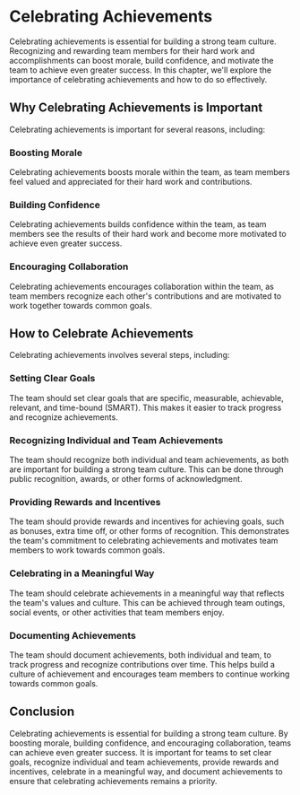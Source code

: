 # Celebrating Achievements

Celebrating achievements is essential for building a strong team culture. Recognizing and rewarding team members for their hard work and accomplishments can boost morale, build confidence, and motivate the team to achieve even greater success. In this chapter, we'll explore the importance of celebrating achievements and how to do so effectively.

## Why Celebrating Achievements is Important

Celebrating achievements is important for several reasons, including:

### Boosting Morale

Celebrating achievements boosts morale within the team, as team members feel valued and appreciated for their hard work and contributions.

### Building Confidence

Celebrating achievements builds confidence within the team, as team members see the results of their hard work and become more motivated to achieve even greater success.

### Encouraging Collaboration

Celebrating achievements encourages collaboration within the team, as team members recognize each other's contributions and are motivated to work together towards common goals.

## How to Celebrate Achievements

Celebrating achievements involves several steps, including:

### Setting Clear Goals

The team should set clear goals that are specific, measurable, achievable, relevant, and time-bound (SMART). This makes it easier to track progress and recognize achievements.

### Recognizing Individual and Team Achievements

The team should recognize both individual and team achievements, as both are important for building a strong team culture. This can be done through public recognition, awards, or other forms of acknowledgment.

### Providing Rewards and Incentives

The team should provide rewards and incentives for achieving goals, such as bonuses, extra time off, or other forms of recognition. This demonstrates the team's commitment to celebrating achievements and motivates team members to work towards common goals.

### Celebrating in a Meaningful Way

The team should celebrate achievements in a meaningful way that reflects the team's values and culture. This can be achieved through team outings, social events, or other activities that team members enjoy.

### Documenting Achievements

The team should document achievements, both individual and team, to track progress and recognize contributions over time. This helps build a culture of achievement and encourages team members to continue working towards common goals.

## Conclusion

Celebrating achievements is essential for building a strong team culture. By boosting morale, building confidence, and encouraging collaboration, teams can achieve even greater success. It is important for teams to set clear goals, recognize individual and team achievements, provide rewards and incentives, celebrate in a meaningful way, and document achievements to ensure that celebrating achievements remains a priority.

